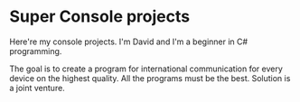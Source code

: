 # Super Console projects
Here're my console projects.
I'm David and I'm a beginner in C# programming.

The goal is to create a program for international communication for every device on the highest quality.
All the programs must be the best. Solution is a joint venture.
